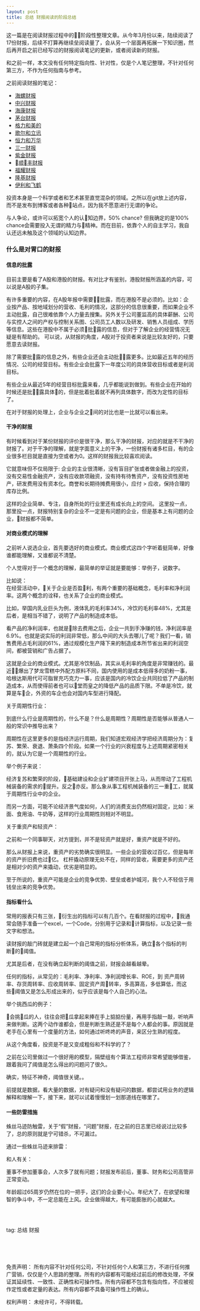 ```yaml
---
layout: post
title: 总结 财报阅读的阶段总结
---
```


这一篇是在阅读财报过程中的阶段性整理文章。从今年3月份以来，陆续阅读了17份财报，后续不打算再继续垒阅读量了，会从另一个层面再拓展一下知识圈，然后再开启之前已经写过的财报阅读笔记的更新，或者阅读新的财报。

和之前一样，本文没有任何特定指向性、针对性，仅是个人笔记整理，不针对任何第三方，不作为任何指南与参考。

之前阅读财报的笔记：

* [海螺财报]({{site.url}}/2021/03/27/%E8%B4%A2%E6%8A%A5-%E6%B5%B7%E8%9E%BA%E8%B4%A2%E6%8A%A5.html)
* [中兴财报]({{site.url}}/2021/05/20/%E8%B4%A2%E6%8A%A5-%E4%B8%AD%E5%85%B4%E8%B4%A2%E6%8A%A5.html)
* [海康财报]({{site.url}}/2021/05/26/%E8%B4%A2%E6%8A%A5-%E6%B5%B7%E5%BA%B7%E8%B4%A2%E6%8A%A5.html)
* [茅台财报]({{site.url}}/2021/05/31/%E8%B4%A2%E6%8A%A5-%E8%8C%85%E5%8F%B0%E8%B4%A2%E6%8A%A5.html)
* [格力和美的]({{site.url}}/2021/06/03/%E8%B4%A2%E6%8A%A5-%E6%A0%BC%E5%8A%9B%E5%92%8C%E7%BE%8E%E7%9A%84.html)
* [歌尔和立讯]({{site.url}}/2021/06/20/%E8%B4%A2%E6%8A%A5-%E6%AD%8C%E5%B0%94%E5%92%8C%E7%AB%8B%E8%AE%AF.html)
* [恒力和万华]({{site.url}}/2021/06/30/%E8%B4%A2%E6%8A%A5-%E6%81%92%E5%8A%9B%E5%92%8C%E4%B8%87%E5%8D%8E.html)
* [三一财报]({{site.url}}/2021/07/07/%E8%B4%A2%E6%8A%A5-%E4%B8%89%E4%B8%80.html)
* [紫金财报]({{site.url}}/2021/07/14/%E8%B4%A2%E6%8A%A5-%E7%B4%AB%E9%87%91.html)
* [顺丰财报]({{site.url}}/2021/08/03/%E8%B4%A2%E6%8A%A5-%E9%A1%BA%E4%B8%B0.html)
* [福耀财报]({{site.url}}/2021/08/07/%E8%B4%A2%E6%8A%A5-%E7%A6%8F%E8%80%80.html)
* [隆基财报]({{site.url}}/2021/08/16/%E8%B4%A2%E6%8A%A5-%E9%9A%86%E5%9F%BA.html)
* [伊利和飞鹤]({{site.url}}/2021/08/25/%E8%B4%A2%E6%8A%A5-%E4%BC%8A%E5%88%A9%E5%92%8C%E9%A3%9E%E9%B9%A4.html)

投资本身是一个科学或者和艺术甚至直觉混杂的领域。之所以在git放上述内容，而不是发布到博客或者各种站点，因为我不愿意进行无谓的争论。

与人争论，或许可以拓宽个人的认知边界，50% chance? 但我确定的是100% chance会需要投入无谓的精力与精神。而在目前，依靠个人的自主学习，我自认还远未触及这个领域的认知边界。

### 什么是对胃口的财报

#### 信息的批露

目前主要是看了A股和港股的财报。有对比才有鉴别，港股财报所涵盖的内容，可以说是A股的子集。

有许多重要的内容，在A股年报中需要批露，而在港股不是必须的。比如：企业按产品、按地域划分的营收、毛利的情况，这部分的信息很重要，而如果企业不主动批露，自己很难依靠个人力量去搜集。另外关于公司董监高的具体薪酬、公司与实控人之间的产权与控制关系图、公司员工人数以及研发、销售人员组成、学历等信息。这些在港股中不属于必须批露的信息，但对于了解企业的经营情况无疑是有帮助的。
可以说，从财报的角度，A股对于投资者来说是比较友好的，只要愿意去读财报。

除了需要批露的信息之外，有些企业还会主动批露更多。比如最近五年的经历情况、公司的经营目标。有些企业会批露下一年度公司的具体营收目标或者是利润目标。

有些企业从最近5年的经营目标批露来看，几乎都能说到做到。有些企业在开始的时候还是批露具体的，但是批着批着就不再列具体数字，而改为定性的目标了。

在对于财报的处理上，企业与企业之间的对比也是一比就可以看出来。

#### 干净的财报

有时候看到对于某份财报的评价是很干净，那么干净的财报，对应的就是不干净的财报了。对于干净的理解，就是字面意义上的干净，一份财报有诸多栏目，有的企业很多栏目就是直接为空或者为0。这样的财报我比较喜欢阅读。

它就意味但不仅局限于: 企业的主业很清晰，没有盲目扩张或者做金融上的投资，没有交易性金融资产，没有应收款项融资，没有持有待售资产，没有投资性房地产，研发费用没有资本化。商誉和长期待摊费用很小，应付 > 应收，保持合理的库存比例。

这样的企业简单、专注，自身所处的行业里还有成长向上的空间。
这里投一点，那里投一点，财报特别复杂的企业不一定是有问题的企业，但是基本上有问题的企业，财报都不简单。

#### 对商业模式的理解

之前听人说选企业，首先要选好的商业模式。商业模式这四个字听着挺简单，好像谁都能理解，又谁都说不清楚。

个人觉得对于一个概念的理解，最简单的举证就是要能够：举例子，说数字。

比如说：    
在经营活动中，关于企业是否盈利，有两个重要的基础概念，毛利率和净利润率。这两个概念的诠释，也关系了企业的商业模式。

比如，举国内乳业巨头为例，液体乳的毛利率34%，冷饮的毛利率48%，尤其是后者，是相当不错了，说明了产品的制造成本低。

看产品的净利润率，也就是除去费用之后，企业一共到手净赚的钱，净利润率是6.9%。也就是说实际的利润非常低，那么中间的大头去哪儿了呢？我们一看，销售费用占毛利润的61%，通过规模化生产降下来的制造成本所节省出来的利润空间，都被营销和广告占据了。

这就是企业的商业模式。尤其是冷饮制品，其实从毛利率的角度是非常赚钱的。最近爆出了梦龙雪糕中外配方原料不同，国内使用的是成本低得多的奶粉一事，哈根达斯用代可可脂冒充巧克力一事，应该是国内的冷饮企业共同拉低了产品的制造成本，从而使得前者也可以堂而皇之的降低产品的品质下限。不单是冷饮，就算是车企，外资的车企也会对国内车型进行降配。


关于周期性行业：

到底什么行业是周期性的，什么不是？什么是周期性？周期性是否能够从普通人一般的常识中推导出来？

周期性在这里更多的是指经济运行周期，我们知道宏观经济学把经济周期分为：复苏、繁荣、衰退、萧条四个阶段。如果一个行业的兴衰程度与上述周期紧密相关的，就认为它是一个周期性的行业。

举个例子来说：

经济复苏和繁荣的阶段，基础建设和企业扩建项目开张上马，从而带动了工程机械装备的需求的提升。反之亦反。那么象从事工程机械装备的三一重工，就属于周期性行业中的企业。

而另一方面，可能不论经济景气度如何，人们的消费支出仍然相对固定，比如：米面、食用油、牛奶等，这样的行业周期性则相对不明显。

关于重资产和轻资产：

之前和一个同事聊天，对方提到，并不是轻资产就是好，重资产就是不好的。

那么从财报上来说，重资产的劣势确实很明显。一些企业的营收过百亿，但是每年的资产折旧费也过亿。
杠杆撬动原理无处不在，同样的营收，需要更多的资产还是相对少的资产来撬动，优劣是明显的。

至于所说的，重资产可能是企业的竞争优势、壁垒或者护城河，我个人不轻信于用钱垒出来的竞争优势。

#### 指标看什么

常用的报表只有三张，衍生出的指标可以有几百个。在看财报的过程中，我通常会随手准备一个excel，一个Code，分别用于记录和计算指标，以及记录一些文字和想法。

读财报的敲门砖就是建立起一个自己常用的指标分析体系，确立各个指标的判断的阈值。

尤其是后者，在没有确立起判断的阈值之前，财报会越看越晕。

任何的指标，从常见的：毛利率、净利率、净利润增长率、ROE，到 资产周转率、存货周转率、应收周转率、固定资产周转率，多高算高，多低算低，而这些阈值又是怎么形成出来的，似乎应该是每个人自己的心法。

举个挑西瓜的例子：

会挑瓜的人，往往会把瓜拿起来捧在手上掂掂份量，再用手指敲一敲，听响声来做判断。这两个动作谁都会，但是判断生熟还是不是每个人都会的事。原因就是老手在心里有一个度量的方法，如何通过听咚咚的声音，来区分生熟的程度。

从这个角度看，投资是不是又变成粗俗和不科学的了？

之前在公司里做过一个很好用的模型，隔壁组有个算法工程师非常希望能够借鉴，跟着我问了阈值是怎么得出的问题问了很久。

确实，特征不神奇，阈值很关键。。

前提就是数据，看大量的数据，对有疑问和没有疑问的数据，都尝试用业务的逻辑解释和理解一下，接下来，就可以试着慢慢划一划那道线在哪里了。




#### 一些防雷措施

蛛丝马迹防触雷，关于“假”财报，“问题”财报，在之前的日志里已经说过比较多了，总的原则就是宁可错杀，不可漏过。

通过一些蛛丝马迹来排雷：

和人有关：

董事不参加董事会，人次多了就有问题；财报发布前后，董事、财务和公司高管非正常变动。

年龄超过65周岁仍然在位的一把手，这们的企业要小心。年纪大了，在欲望和理智的争斗中，不一定总能在上风。企业做得越大，有可能膨胀的心就越大。





<br>
<br>

tag: 总结 财报

<br>
<br>
<br>

免责声明：
所有内容不针对任何公司，不针对任何个人和第三方，不进行任何推广营销，仅仅是个人思路的整理。所有的内容都有可能经过前后的修改处理，不保证其延续性、一致性、正确性和可操作性。所有内容都不包含有指向性，不应被视作定性或者定量的表达。所有内容都不具备可操作性上的确认。

权利声明：
未经许可，不得转载。
